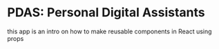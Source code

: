 # PDAS: Personal Digital Assistants

this app is an intro on how to make reusable components in React using props

